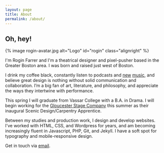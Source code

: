 ```yaml
---
layout: page
title: About
permalink: /about/
---
```


## Oh, hey!

{% image rogin-avatar.jpg alt="Logo" id="rogin" class="alignright" %}

I'm Rogin Farrer and I'm a theatrical designer and pixel-pusher based in the Greater Boston area. I was born and raised just west of Boston.

<p>I drink my coffee black, constantly listen to podcasts and <a id="soundcloud" href="https://soundcloud.com/rogin-farrer">new</a> <a id="spotify" href="https://open.spotify.com/user/1212116974">music</a>, and believe great design is nothing without solid communication and collaboration. I&rsquo;m a big fan of art, literature, and philosophy, and appreciate the ways they intertwine with performance.</p>

This spring I will graduate from Vassar College with a B.A. in Drama. I will begin working for the [Gloucester Stage Company](http://gloucesterstage.com) this summer as their inaugural Scenic Design/Carpentry Apprentice.

Between my studies and production work, I design and develop websites. I've worked with HTML, CSS, and Wordpress for years, and am becoming increasingly fluent in Javascript, PHP, Git, and Jekyll. I have a soft spot for typography and mobile-responsive design.

Get in touch via [email](mailto:rogin@roginfarrer.com).